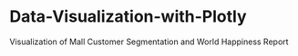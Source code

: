 # Data-Visualization-with-Plotly
Visualization of Mall Customer Segmentation and World Happiness Report
